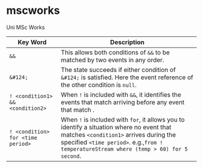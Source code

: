 # mscworks
Uni MSc Works

Key Word|Description
---------|---------
`&&`|This allows both conditions of `&&` to be matched by two events in any order.|
`&#124;`|The state succeeds if either condition of `&#124;` is satisfied. Here the event reference of the other condition is `null`.|
`! <condition1> && <condition2>`| When `!` is included with `&&`, it identifies the events that match <condition2> arriving before any event that match <condition1>.|
`! <condition> for <time period>`| When `!` is included with `for`, it allows you to identify a situation where no event that matches `<condition1>` arrives during the specified `<time period>`.  e.g.,`from ! temperatureStream where (temp > 60) for 5 second`.|


